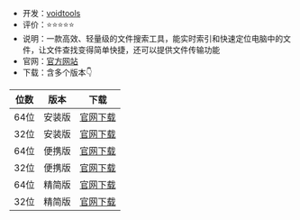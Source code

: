 - 开发：[voidtools](https://www.voidtools.com/zh-cn/)
- 评价：⭐⭐⭐⭐⭐
- 说明：一款高效、轻量级的文件搜索工具，能实时索引和快速定位电脑中的文件，让文件查找变得简单快捷，还可以提供文件传输功能
- 官网：[官方网站](https://www.voidtools.com/zh-cn/) 
- 下载：含多个版本👇

 |位数|版本|下载|
 | :---------:|:--------:|:--------:|
 | 64位|安装版|[官网下载](https://www.voidtools.com/Everything-1.4.1.1024.x64-Setup.exe)|
 | 32位|安装版|[官网下载](https://www.voidtools.com/Everything-1.4.1.1024.x86-Setup.exe)|
 | 64位|便携版|[官网下载](https://www.voidtools.com/Everything-1.4.1.1024.x64.zip)|
 | 32位|便携版|[官网下载](https://www.voidtools.com/Everything-1.4.1.1024.x86.zip)|
 | 64位|精简版|[官网下载](https://www.voidtools.com/Everything-1.4.1.1024.x64.Lite-Setup.exe)|
 | 32位|精简版|[官网下载](https://www.voidtools.com/Everything-1.4.1.1024.x86.Lite-Setup.exe)|
